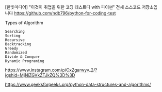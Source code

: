 [한빛미디어] "이것이 취업을 위한 코딩 테스트다 with 파이썬" 전체 소스코드 저장소입니다
https://github.com/ndb796/python-for-coding-test

Types of Algorithm

    Searching
    Sorting
    Recursive
    Backtracking
    Greedy
    Randomized
    Divide & Conquer
    Dynamic Programing


https://www.instagram.com/p/CxZgarwyv_2/?igshid=MjNiZGVkZTJkZQ%3D%3D



https://www.geeksforgeeks.org/python-data-structures-and-algorithms/

